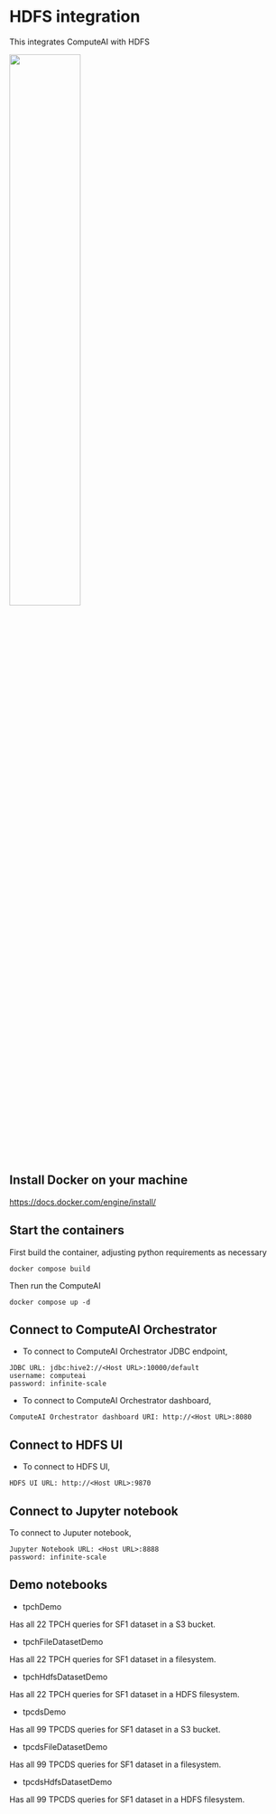 # HDFS integration

This integrates ComputeAI with HDFS

<div align="left">
      <a href="https://www.youtube.com/watch?v=I7nLltfJgz0">
         <img src="https://img.youtube.com/vi/I7nLltfJgz0/0.jpg" style="width:50%;">
      </a>
</div>

## Install Docker on your machine

https://docs.docker.com/engine/install/

## Start the containers

First build the container, adjusting python requirements as necessary

```{bash}
docker compose build
```

Then run the ComputeAI
```{bash}
docker compose up -d
```

## Connect to ComputeAI Orchestrator

- To connect to ComputeAI Orchestrator JDBC endpoint,

```{bash}
JDBC URL: jdbc:hive2://<Host URL>:10000/default
username: computeai
password: infinite-scale
```

- To connect to ComputeAI Orchestrator dashboard,

```{bash}
ComputeAI Orchestrator dashboard URI: http://<Host URL>:8080
```

## Connect to HDFS UI

- To connect to HDFS UI,

```{bash}
HDFS UI URL: http://<Host URL>:9870
```

## Connect to Jupyter notebook

To connect to Juputer notebook, 

```{bash}
Jupyter Notebook URL: <Host URL>:8888
password: infinite-scale
```

## Demo notebooks

- tpchDemo

Has all 22 TPCH queries for SF1 dataset in a S3 bucket.

- tpchFileDatasetDemo

Has all 22 TPCH queries for SF1 dataset in a filesystem.

- tpchHdfsDatasetDemo

Has all 22 TPCH queries for SF1 dataset in a HDFS filesystem.

- tpcdsDemo

Has all 99 TPCDS queries for SF1 dataset in a S3 bucket.

- tpcdsFileDatasetDemo

Has all 99 TPCDS queries for SF1 dataset in a filesystem.

- tpcdsHdfsDatasetDemo

Has all 99 TPCDS queries for SF1 dataset in a HDFS filesystem.
